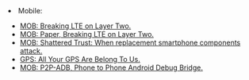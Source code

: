 <html>
<body>

<li>Mobile:</li>
	<ul>
		<li><a href="https://alter-attack.net">MOB: Breaking LTE on Layer Two.</a></li>
		<li><a href="https://alter-attack.net/media/breaking_lte_on_layer_two.pdf">MOB: Paper, Breaking LTE on Layer Two.</a></li>
		<li><a href="https://iss.oy.ne.ro/Shattered">MOB: Shattered Trust: When replacement smartphone components attack.</a></li>
		<li><a href="https://www.microsoft.com/en-us/research/uploads/prod/2018/06/security18gps.pdf">GPS: All Your GPS Are Belong To Us.</a></li>
		<li><a href="https://github.com/kosborn/p2p-adb/">MOB: P2P-ADB, Phone to Phone Android Debug Bridge.</a></li>
	</ul>
  </body>
  </html>
